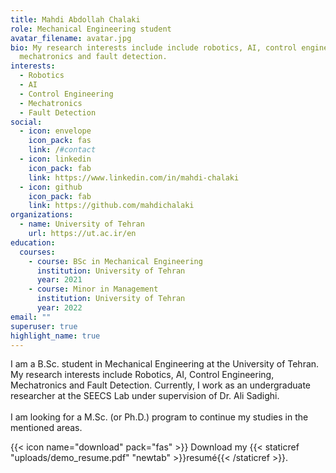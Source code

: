 ```yaml
---
title: Mahdi Abdollah Chalaki
role: Mechanical Engineering student
avatar_filename: avatar.jpg
bio: My research interests include include robotics, AI, control engineering,
  mechatronics and fault detection.
interests:
  - Robotics
  - AI
  - Control Engineering
  - Mechatronics
  - Fault Detection
social:
  - icon: envelope
    icon_pack: fas
    link: /#contact
  - icon: linkedin
    icon_pack: fab
    link: https://www.linkedin.com/in/mahdi-chalaki
  - icon: github
    icon_pack: fab
    link: https://github.com/mahdichalaki
organizations:
  - name: University of Tehran
    url: https://ut.ac.ir/en
education:
  courses:
    - course: BSc in Mechanical Engineering
      institution: University of Tehran
      year: 2021
    - course: Minor in Management
      institution: University of Tehran
      year: 2022
email: ""
superuser: true
highlight_name: true
---
```

I am a B.Sc. student in Mechanical Engineering at the University of Tehran. My research interests include Robotics, AI, Control Engineering, Mechatronics and Fault Detection. Currently, I work as an undergraduate researcher at the SEECS Lab under supervision of Dr. Ali Sadighi.\
\
I am looking for a M.Sc. (or Ph.D.) program to continue my studies in the mentioned areas.

{{< icon name="download" pack="fas" >}} Download my {{< staticref "uploads/demo_resume.pdf" "newtab" >}}resumé{{< /staticref >}}.